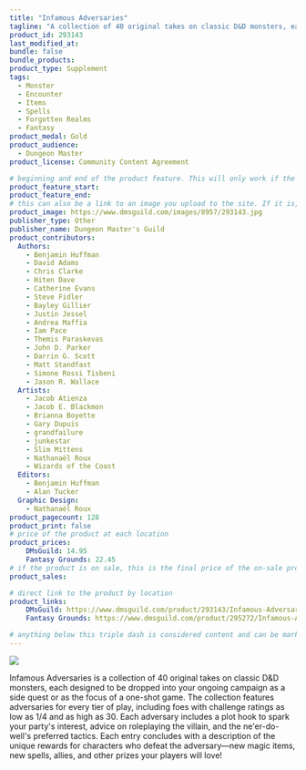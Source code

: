 ```yaml
---
title: "Infamous Adversaries"
tagline: "A collection of 40 original takes on classic D&D monsters, each designed to be dropped into your ongoing campaign as a side quest or as the focus of a one-shot game."
product_id: 293143
last_modified_at:
bundle: false
bundle_products:
product_type: Supplement
tags:
  - Monster
  - Encounter
  - Items
  - Spells
  - Forgotten Realms
  - Fantasy
product_medal: Gold
product_audience:
  - Dungeon Master
product_license: Community Content Agreement

# beginning and end of the product feature. This will only work if the site is updated within several weeks of when the feature is supposed to happen. Making a new post counts as updating.
product_feature_start: 
product_feature_end: 
# this can also be a link to an image you upload to the site. If it is, it must start with a "/" or be a full link
product_image: https://www.dmsguild.com/images/8957/293143.jpg
publisher_type: Other
publisher_name: Dungeon Master's Guild
product_contributors:
  Authors:
    - Benjamin Huffman
    - David Adams
    - Chris Clarke
    - Hiten Dave
    - Catherine Evans
    - Steve Fidler
    - Bayley Gillier
    - Justin Jessel
    - Andrea Maffia
    - Iam Pace
    - Themis Paraskevas
    - John D. Parker
    - Darrin G. Scott
    - Matt Standfast
    - Simone Rossi Tisbeni
    - Jason R. Wallace
  Artists:
    - Jacob Atienza
    - Jacob E. Blackmon
    - Brianna Boyette
    - Gary Dupuis
    - grandfailure
    - junkestar
    - Slim Mittens
    - Nathanaël Roux
    - Wizards of the Coast
  Editors:
    - Benjamin Huffman
    - Alan Tucker
  Graphic Design:
    - Nathanaël Roux
product_pagecount: 128
product_print: false
# price of the product at each location
product_prices:
    DMsGuild: 14.95
    Fantasy Grounds: 22.45
# if the product is on sale, this is the final price of the on-sale product for each location that it is on sale. The sales % will be calculated and displayed based on the difference between product_prices and product_sales
product_sales:

# direct link to the product by location
product_links:
    DMsGuild: https://www.dmsguild.com/product/293143/Infamous-Adversaries?affiliate_id=1713687&src=VDPWebsite
    Fantasy Grounds: https://www.dmsguild.com/product/295272/Infamous-Adversaries-Fantasy-Grounds?affiliate_id=1713687&src=VDPWebsite

# anything below this triple dash is considered content and can be markup or html. It should be fully HTML compatible as long as your tags are formatted correctly.
---
```

<img src="https://i.imgur.com/QNLhg5U.png" />

Infamous Adversaries is a collection of 40 original takes on classic D&D monsters, each designed to be dropped into your ongoing campaign as a side quest or as the focus of a one-shot game. The collection features adversaries for every tier of play, including foes with challenge ratings as low as 1/4 and as high as 30. Each adversary includes a plot hook to spark your party's interest, advice on roleplaying the villain, and the ne'er-do-well's preferred tactics. Each entry concludes with a description of the unique rewards for characters who defeat the adversary—new magic items, new spells, allies, and other prizes your players will love!